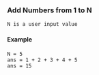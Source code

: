 ### Add Numbers from 1 to N
	N is a user input value

#### Example
	N = 5
	ans = 1 + 2 + 3 + 4 + 5
	ans = 15
